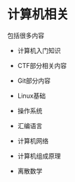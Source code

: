 # 计算机相关

包括很多内容



- 计算机入门知识

- CTF部分相关内容
- Git部分内容
- Linux基础
- 操作系统
- 汇编语言
- 计算机网络
- 计算机组成原理
- 离散数学
